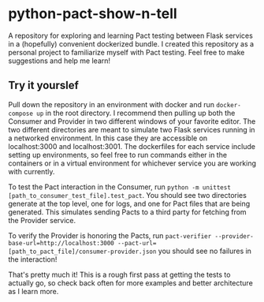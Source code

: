 # python-pact-show-n-tell
A repository for exploring and learning Pact testing between Flask services in a (hopefully) convenient dockerized bundle. I created this repository as a personal project to familiarize myself with Pact testing. Feel free to make suggestions and help me learn!

## Try it yourslef
Pull down the repository in an environment with docker and run `docker-compose up` in the root directory. I recommend then pulling up both the Consumer and Provider in two different windows of your favorite editor. The two different directories are meant to simulate two Flask services running in a networked environment. In this case they are accessible on localhost:3000 and localhost:3001. The dockerfiles for each service include setting up environments, so feel free to run commands either in the containers or in a virtual environment for whichever service you are working with currently.

To test the Pact interaction in the Consumer, run `python -m unittest [path_to_consumer_test_file].test_pact`. You should see two directories generate at the top level, one for logs, and one for Pact files that are being generated. This simulates sending Pacts to a third party for fetching from the Provider service.

To verify the Provider is honoring the Pacts, run `pact-verifier --provider-base-url=http://localhost:3000 --pact-url=[path_to_pact_file]/consumer-provider.json` you should see no failures in the interaction! 

That's pretty much it! This is a rough first pass at getting the tests to actually go, so check back often for more examples and better architecture as I learn more.
